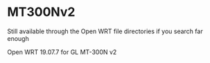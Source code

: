 # MT300Nv2

Still available through the Open WRT file directories if you search far enough

Open WRT 19.07.7 for GL MT-300N v2 

